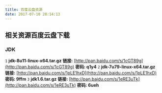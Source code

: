 ```yaml
---
title: 百度云盘资源
date: 2017-07-10 20:14:13
---
```


## 相关资源百度云盘下载

### JDK
`1` **jdk-8u11-linux-x64.tar.gz**  **链接:**  [http://pan.baidu.com/s/1cGT89g](http://pan.baidu.com/s/1cGT89g)  **密码: q1y4**
`2` **jdk-7u79-linux-x64.tar.gz**  **链接:**  [http://pan.baidu.com/s/1pLE1hxD](http://pan.baidu.com/s/1pLE1hxD)  **密码: 9ffm**
`3` **jdk1.6.tar.gz**  **链接:**  [http://pan.baidu.com/s/1eRE3uTk](http://pan.baidu.com/s/1eRE3uTk) **密码: 6ueh**









